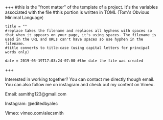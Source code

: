 +++
    #this is the "front matter" of the template of a project. It's the variables associated with the file
    #this portion is written in TOML (Tom's Obvious Minimal Language)
    
    title = ""
    #replace takes the filename and replaces all hyphens with spaces so that when it appears on your page, it's using spaces. The filename is used in the URL and URLs can't have spaces so use hyphen in the filename.
    #title converts to title-case (using capital letters for principal words only)
    
    date = 2019-05-19T17:03:24-07:00 #the date the file was created
    

+++
<div class="col-12">
<div class= "contact2">
Interested in working together? You can contact me directly though email. You can also follow me on instagram and check out my content on Vimeo.
</div>
</div>



<div class="col-12">
<div class= "contact">
<p>Email: asmithg123@gmail.com</p>
<p>Instagram: @editedbyalec</p>
<p>Vimeo: vimeo.com/alecsmith</p>
</div>
</div>